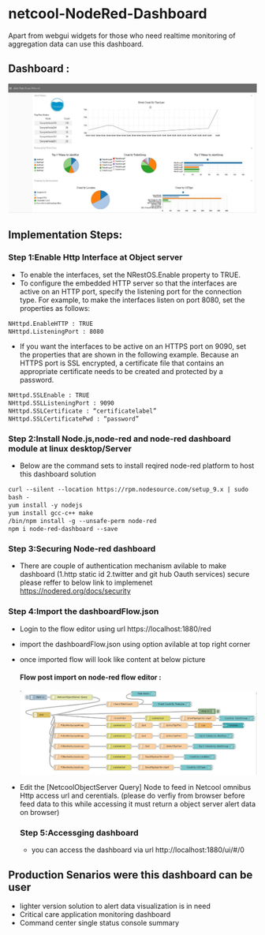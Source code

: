 # netcool-NodeRed-Dashboard

Apart from webgui widgets for those who need realtime monitoring of aggregation data can use this dashboard.


Dashboard :
----------
 ![flow](dashboard.jpg)

## Implementation Steps:

### Step 1:Enable Http Interface at Object server
- To enable the interfaces, set the NRestOS.Enable property to TRUE.
- To configure the embedded HTTP server so that the interfaces are active on an HTTP port, specify the listening port for the connection type. For example, to make the interfaces listen on port 8080, set the properties as follows:

```
NHttpd.EnableHTTP : TRUE
NHttpd.ListeningPort : 8080

```
- If you want the interfaces to be active on an HTTPS port on 9090, set the properties that are shown in the following example. Because an HTTPS port is SSL encrypted, a certificate file that contains an appropriate certificate needs to be created and protected by a password.
```
NHttpd.SSLEnable : TRUE
NHttpd.SSLListeningPort : 9090
NHttpd.SSLCertificate : “certificatelabel”
NHttpd.SSLCertificatePwd : “password”

```
### Step 2:Install Node.js,node-red and node-red dashboard module at linux desktop/Server
- Below are the command sets to install reqired node-red platform to host this dashboard solution
```
curl --silent --location https://rpm.nodesource.com/setup_9.x | sudo bash -
yum install -y nodejs
yum install gcc-c++ make
/bin/npm install -g --unsafe-perm node-red
npm i node-red-dashboard --save
```

### Step 3:Securing Node-red dashboard
- There are couple of authentication mechanism avilable to make dashboard (1.http static id 2.twitter and git hub Oauth services) secure please reffer to below link to implemenet 
   https://nodered.org/docs/security 
   
### Step 4:Import the dashboardFlow.json
- Login to the flow editor using url https://localhost:1880/red 
- import the dashboardFlow.json using option avilable at top right corner
- once imported flow will look like content at below picture

  #### Flow post import on node-red flow editor :
     ![flow](flow.jpg)
- Edit the [NetcoolObjectServer Query] Node to feed in Netcool omnibus Http access url and cerentials.
  (please do verfiy from browser before feed data to this while accessing it must return a object server alert data on browser)
  
  ### Step 5:Accessging dashboard
  - you can access the dashboard via url http://localhost:1880/ui/#/0
  
## Production Senarios were this dashboard can be user
  
- lighter version solution to alert data visualization is in need
- Critical care application monitoring dashboard
- Command center single status console summary
